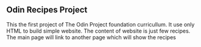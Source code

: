 ## Odin Recipes Project
This the first project of The Odin Project foundation curricullum.
It use only HTML to build simple website. The content of website is just few recipes.
The main page will link to another page which will show the recipes
